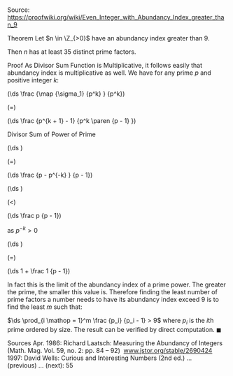 # 

Source: https://proofwiki.org/wiki/Even_Integer_with_Abundancy_Index_greater_than_9

Theorem
Let $n \in \Z_{>0}$ have an abundancy index greater than $9$.

Then $n$ has at least $35$ distinct prime factors.


Proof
As Divisor Sum Function is Multiplicative, it follows easily that abundancy index is multiplicative as well.
We have for any prime $p$ and positive integer $k$:














\(\ds \frac {\map {\sigma_1} {p^k} } {p^k}\)

\(=\)







\(\ds \frac {p^{k + 1} - 1} {p^k \paren {p - 1} }\)





Divisor Sum of Power of Prime














\(\ds \)

\(=\)







\(\ds \frac {p - p^{-k} } {p - 1}\)




















\(\ds \)

\(<\)







\(\ds \frac p {p - 1}\)





as $p^{-k} > 0$














\(\ds \)

\(=\)







\(\ds 1 + \frac 1 {p - 1}\)









In fact this is the limit of the abundancy index of a prime power.
The greater the prime, the smaller this value is.
Therefore finding the least number of prime factors a number needs to have its abundancy index exceed $9$ is to find the least $m$ such that:

$\ds \prod_{i \mathop = 1}^m \frac {p_i} {p_i - 1} > 9$
where $p_i$ is the $i$th prime ordered by size.
The result can be verified by direct computation.
$\blacksquare$


Sources
Apr. 1986: Richard Laatsch: Measuring the Abundancy of Integers (Math. Mag. Vol. 59, no. 2: pp. 84 – 92)  www.jstor.org/stable/2690424
1997: David Wells: Curious and Interesting Numbers (2nd ed.) ... (previous) ... (next): $55$




